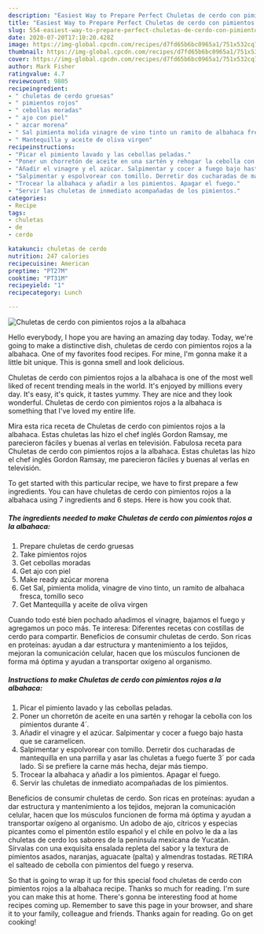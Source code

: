 ```yaml
---
description: "Easiest Way to Prepare Perfect Chuletas de cerdo con pimientos rojos a la albahaca"
title: "Easiest Way to Prepare Perfect Chuletas de cerdo con pimientos rojos a la albahaca"
slug: 554-easiest-way-to-prepare-perfect-chuletas-de-cerdo-con-pimientos-rojos-a-la-albahaca
date: 2020-07-20T17:10:20.428Z
image: https://img-global.cpcdn.com/recipes/d7fd65b6bc0965a1/751x532cq70/chuletas-de-cerdo-con-pimientos-rojos-a-la-albahaca-foto-principal.jpg
thumbnail: https://img-global.cpcdn.com/recipes/d7fd65b6bc0965a1/751x532cq70/chuletas-de-cerdo-con-pimientos-rojos-a-la-albahaca-foto-principal.jpg
cover: https://img-global.cpcdn.com/recipes/d7fd65b6bc0965a1/751x532cq70/chuletas-de-cerdo-con-pimientos-rojos-a-la-albahaca-foto-principal.jpg
author: Mark Fisher
ratingvalue: 4.7
reviewcount: 9805
recipeingredient:
- " chuletas de cerdo gruesas"
- " pimientos rojos"
- " cebollas moradas"
- " ajo con piel"
- " azcar morena"
- " Sal pimienta molida vinagre de vino tinto un ramito de albahaca fresca tomillo seco"
- " Mantequilla y aceite de oliva virgen"
recipeinstructions:
- "Picar el pimiento lavado y las cebollas peladas."
- "Poner un chorretón de aceite en una sartén y rehogar la cebolla con los pimientos durante 4´."
- "Añadir el vinagre y el azúcar. Salpimentar y cocer a fuego bajo hasta que se caramelicen."
- "Salpimentar y espolvorear con tomillo. Derretir dos cucharadas de mantequilla en una parrilla y asar las chuletas a fuego fuerte 3´ por cada lado. Si se prefiere la carne más hecha, dejar más tiempo."
- "Trocear la albahaca y añadir a los pimientos. Apagar el fuego."
- "Servir las chuletas de inmediato acompañadas de los pimientos."
categories:
- Recipe
tags:
- chuletas
- de
- cerdo

katakunci: chuletas de cerdo 
nutrition: 247 calories
recipecuisine: American
preptime: "PT27M"
cooktime: "PT31M"
recipeyield: "1"
recipecategory: Lunch

---
```



![Chuletas de cerdo con pimientos rojos a la albahaca](https://img-global.cpcdn.com/recipes/d7fd65b6bc0965a1/751x532cq70/chuletas-de-cerdo-con-pimientos-rojos-a-la-albahaca-foto-principal.jpg)

Hello everybody, I hope you are having an amazing day today. Today, we're going to make a distinctive dish, chuletas de cerdo con pimientos rojos a la albahaca. One of my favorites food recipes. For mine, I'm gonna make it a little bit unique. This is gonna smell and look delicious.

Chuletas de cerdo con pimientos rojos a la albahaca is one of the most well liked of recent trending meals in the world. It's enjoyed by millions every day. It's easy, it's quick, it tastes yummy. They are nice and they look wonderful. Chuletas de cerdo con pimientos rojos a la albahaca is something that I've loved my entire life.

Mira esta rica receta de Chuletas de cerdo con pimientos rojos a la albahaca. Estas chuletas las hizo el chef inglés Gordon Ramsay, me parecieron fáciles y buenas al verlas en televisión. Fabulosa receta para Chuletas de cerdo con pimientos rojos a la albahaca. Estas chuletas las hizo el chef inglés Gordon Ramsay, me parecieron fáciles y buenas al verlas en televisión.


To get started with this particular recipe, we have to first prepare a few ingredients. You can have chuletas de cerdo con pimientos rojos a la albahaca using 7 ingredients and 6 steps. Here is how you cook that.

<!--inarticleads1-->

##### The ingredients needed to make Chuletas de cerdo con pimientos rojos a la albahaca:

1. Prepare  chuletas de cerdo gruesas
1. Take  pimientos rojos
1. Get  cebollas moradas
1. Get  ajo con piel
1. Make ready  azúcar morena
1. Get  Sal, pimienta molida, vinagre de vino tinto, un ramito de albahaca fresca, tomillo seco
1. Get  Mantequilla y aceite de oliva virgen


Cuando todo esté bien pochado añadimos el vinagre, bajamos el fuego y agregamos un poco más. Te interesa: Diferentes recetas con costillas de cerdo para compartir. Beneficios de consumir chuletas de cerdo. Son ricas en proteínas: ayudan a dar estructura y mantenimiento a los tejidos, mejoran la comunicación celular, hacen que los músculos funcionen de forma má óptima y ayudan a transportar oxígeno al organismo. 

<!--inarticleads2-->

##### Instructions to make Chuletas de cerdo con pimientos rojos a la albahaca:

1. Picar el pimiento lavado y las cebollas peladas.
1. Poner un chorretón de aceite en una sartén y rehogar la cebolla con los pimientos durante 4´.
1. Añadir el vinagre y el azúcar. Salpimentar y cocer a fuego bajo hasta que se caramelicen.
1. Salpimentar y espolvorear con tomillo. Derretir dos cucharadas de mantequilla en una parrilla y asar las chuletas a fuego fuerte 3´ por cada lado. Si se prefiere la carne más hecha, dejar más tiempo.
1. Trocear la albahaca y añadir a los pimientos. Apagar el fuego.
1. Servir las chuletas de inmediato acompañadas de los pimientos.


Beneficios de consumir chuletas de cerdo. Son ricas en proteínas: ayudan a dar estructura y mantenimiento a los tejidos, mejoran la comunicación celular, hacen que los músculos funcionen de forma má óptima y ayudan a transportar oxígeno al organismo. Un adobo de ajo, cítricos y especias picantes como el pimentón estilo español y el chile en polvo le da a las chuletas de cerdo los sabores de la península mexicana de Yucatán. Sírvalas con una exquisita ensalada repleta del sabor y la textura de pimientos asados, naranjas, aguacate (palta) y almendras tostadas. RETIRA el salteado de cebolla con pimientos del fuego y reserva. 

So that is going to wrap it up for this special food chuletas de cerdo con pimientos rojos a la albahaca recipe. Thanks so much for reading. I'm sure you can make this at home. There's gonna be interesting food at home recipes coming up. Remember to save this page in your browser, and share it to your family, colleague and friends. Thanks again for reading. Go on get cooking!
